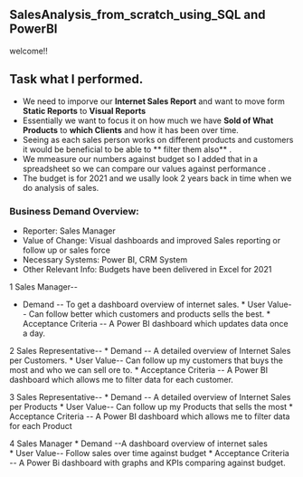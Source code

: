 ## SalesAnalysis_from_scratch_using_SQL and PowerBI
welcome!! 

## Task what I  performed.
   * We need to imporve our **Internet Sales Report** and want to move form **Static Reports** to **Visual Reports**
   * Essentially we want to focus it on how much we have **Sold of What Products** to **which Clients** and how it has been over time.
   * Seeing as each sales person works on different products and customers it would be beneficial to be able to ** filter them also** .
   * We mmeasure our numbers against budget so I added that in a spreadsheet so we can compare our values against performance .
   * The budget is for 2021 and we usally look 2 years back in time when we do analysis of sales.
   
   
### Business Demand Overview:
-	Reporter: Sales Manager
-	Value of Change: Visual dashboards and improved Sales reporting or follow up or sales force
-	Necessary Systems: Power BI, CRM System
-	Other Relevant Info: Budgets have been delivered in Excel for 2021


1	Sales Manager-- 	     
 * Demand --  To get a dashboard overview of internet sales.
                * User Value-- Can follow better which customers and products sells the best.
                * Acceptance Criteria -- A Power BI dashboard which updates data once a day.
                
 2 Sales Representative--
                * Demand -- A detailed overview of Internet Sales per Customers.
                * User Value-- Can follow up my customers that buys the most and who we can sell ore to.
                * Acceptance Criteria -- A Power BI dashboard which allows me to filter data for each customer.
                 
 3	Sales Representative--
                * Demand -- A detailed overview of Internet Sales per Products
                * User Value-- Can follow up my Products that sells the most
                * Acceptance Criteria -- A Power BI dashboard which allows me to filter data for each Product
                  
 4 	Sales Manager
                * Demand --A dashboard overview of internet sales	
                * User Value-- Follow sales over time against budget
                * Acceptance Criteria -- A Power Bi dashboard with graphs and KPIs comparing against budget.
